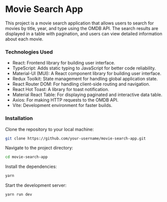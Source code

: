 # Movie Search App
This project is a movie search application that allows users to search for movies by title, year, and type using the OMDB API. The search results are displayed in a table with pagination, and users can view detailed information about each movie.

### Technologies Used

- React: Frontend library for building user interface.
- TypeScript: Adds static typing to JavaScript for better code reliability.
- Material-UI (MUI): A React component library for building user interface.
- Redux Toolkit: State management for handling global application state.
- React Router DOM: For handling client-side routing and navigation.
- React Hot Toast: A library for toast notification.
- Material React Table: For displaying paginated and interactive data table.
- Axios: For making HTTP requests to the OMDB API.
- Vite: Development environment for faster builds.

 ### Installation
 
Clone the repository to your local machine:

 ```bash
git clone https://github.com/your-username/movie-search-app.git
```

Navigate to the project directory:

 ```bash
cd movie-search-app
```

Install the dependencies:

 ```bash
yarn
```

Start the development server:

 ```bash
yarn run dev
```
